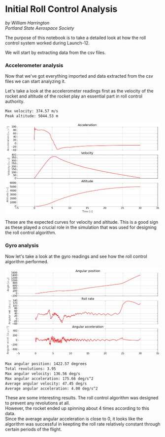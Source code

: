 
# Initial Roll Control Analysis  
*by William Harrington*  
*Portland State Aerospace Society*  

The purpose of this notebook is to take a detailed look at how the roll control system worked during Launch-12.  
  
We will start by extracting data from the csv files.




### Accelerometer analysis

Now that we've got everything imported and data extracted from the csv files we can start analyzing it.  
  
Let's take a look at the accelerometer readings first as the velocity of the rocket and altitude of the rocket play an essential part in roll control authority.



    Max velocity: 374.57 m/s
    Peak altitude: 5044.53 m





![png](rollanalysis_initial_files/rollanalysis_initial_4_0.png)


These are the expected curves for velocity and altitude. This is a good sign as these played a crucial role in the simulation that was used for designing the roll control algorithm.  

### Gyro analysis

Now let's take a look at the gyro readings and see how the roll control algorithm performed.  




![png](rollanalysis_initial_files/rollanalysis_initial_7_0.png)


    Max angular position: 1422.57 degrees
    Total revolutions: 3.95
    Max angular velocity: 136.56 deg/s
    Max angular acceleration: 175.66 deg/s^2
    Average angular velocity: 47.45 deg/s
    Average angular acceleration: 4.00 deg/s^2


  
These are some interesting results. The roll control algorithm was designed to prevent any revolutions at all.  
However, the rocket ended up spinning about 4 times according to this data.  
Since the average angular acceleration is close to 0, it looks like the algorithm was successful in keepting the roll rate relatively constant through certain periods of the flight.
